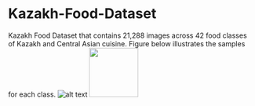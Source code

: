 # Kazakh-Food-Dataset
Kazakh Food Dataset that contains 21,288 images across 42 food classes of Kazakh and Central Asian cuisine. 
Figure below illustrates the samples for each class. 
![alt text](https://github.com/IS2AI/Kazakh-Food-Dataset/blob/main/figures/samples.png)
<img src="https://github.com/IS2AI/Kazakh-Food-Dataset/blob/main/figures/samples.png" width="100" height="100">
